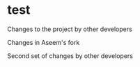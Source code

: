 # test

Changes to the project by other developers

Changes in Aseem's fork

Second set of changes by other developers
